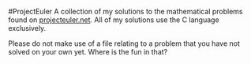 #ProjectEuler
A collection of my solutions to the mathematical problems found on [projecteuler.net](http://projecteuler.net/problems). All of my solutions use the C language exclusively. 

Please do not make use of a file relating to a problem that you have not solved on your own yet. Where is the fun in that?